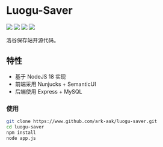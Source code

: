 # Luogu-Saver


![](https://img.shields.io/badge/node-v18.20.5-brightgreen)
![](https://img.shields.io/github/last-commit/ark-aak/luogu-saver)
![](https://www.codefactor.io/repository/github/ark-aak/luogu-saver/badge)
![](https://img.shields.io/github/license/ark-aak/luogu-saver)

洛谷保存站开源代码。

## 特性

- 基于 NodeJS 18 实现
- 前端采用 Nunjucks + SemanticUI
- 后端使用 Express + MySQL

### 使用

```bash
git clone https://www.github.com/ark-aak/luogu-saver.git
cd luogu-saver
npm install
node app.js
```